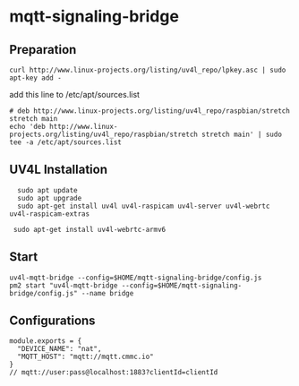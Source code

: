 # mqtt-signaling-bridge

## Preparation

    curl http://www.linux-projects.org/listing/uv4l_repo/lpkey.asc | sudo apt-key add -
    
add this line to /etc/apt/sources.list

    # deb http://www.linux-projects.org/listing/uv4l_repo/raspbian/stretch stretch main
    echo 'deb http://www.linux-projects.org/listing/uv4l_repo/raspbian/stretch stretch main' | sudo tee -a /etc/apt/sources.list  
  
## UV4L Installation
```
  sudo apt update
  sudo apt upgrade
  sudo apt-get install uv4l uv4l-raspicam uv4l-server uv4l-webrtc uv4l-raspicam-extras
```

```
 sudo apt-get install uv4l-webrtc-armv6
```

## Start

    uv4l-mqtt-bridge --config=$HOME/mqtt-signaling-bridge/config.js
    pm2 start "uv4l-mqtt-bridge --config=$HOME/mqtt-signaling-bridge/config.js" --name bridge
    
## Configurations

```
module.exports = {
  "DEVICE_NAME": "nat",
  "MQTT_HOST": "mqtt://mqtt.cmmc.io"
}
// mqtt://user:pass@localhost:1883?clientId=clientId
```
